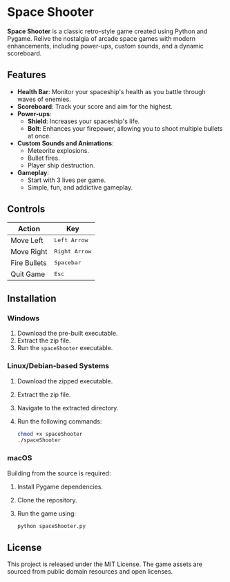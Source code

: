 
# Space Shooter

**Space Shooter** is a classic retro-style game created using Python and Pygame. Relive the nostalgia of arcade space games with modern enhancements, including power-ups, custom sounds, and a dynamic scoreboard.

## Features

- **Health Bar**: Monitor your spaceship's health as you battle through waves of enemies.
- **Scoreboard**: Track your score and aim for the highest.
- **Power-ups**:
  - **Shield**: Increases your spaceship's life.
  - **Bolt**: Enhances your firepower, allowing you to shoot multiple bullets at once.
- **Custom Sounds and Animations**:
  - Meteorite explosions.
  - Bullet fires.
  - Player ship destruction.
- **Gameplay**:
  - Start with 3 lives per game.
  - Simple, fun, and addictive gameplay.

## Controls

| Action       | Key                  |
|--------------|----------------------|
| Move Left    | <kbd>Left Arrow</kbd> |
| Move Right   | <kbd>Right Arrow</kbd> |
| Fire Bullets | <kbd>Spacebar</kbd>   |
| Quit Game    | <kbd>Esc</kbd>        |

## Installation

### Windows

1. Download the pre-built executable.
2. Extract the zip file.
3. Run the `spaceShooter` executable.

### Linux/Debian-based Systems

1. Download the zipped executable.
2. Extract the zip file.
3. Navigate to the extracted directory.
4. Run the following commands:
   
   ```bash
   chmod +x spaceShooter
   ./spaceShooter
   ```

### macOS

Building from the source is required:

1. Install Pygame dependencies.
2. Clone the repository.
3. Run the game using:

   ```bash
   python spaceShooter.py
   ```


## License

This project is released under the MIT License. The game assets are sourced from public domain resources and open licenses.
